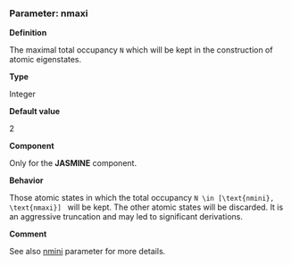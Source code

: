 ### Parameter: nmaxi

**Definition**

The maximal total occupancy ``N`` which will be kept in the construction of atomic eigenstates.

**Type**

Integer

**Default value**

2

**Component**

Only for the **JASMINE** component.

**Behavior**

Those atomic states in which the total occupancy ``N \in [\text{nmini}, \text{nmaxi}] `` will be kept. The other atomic states will be discarded. It is an aggressive truncation and may led to significant derivations.

**Comment**

See also [nmini](p_nmini.md) parameter for more details.
